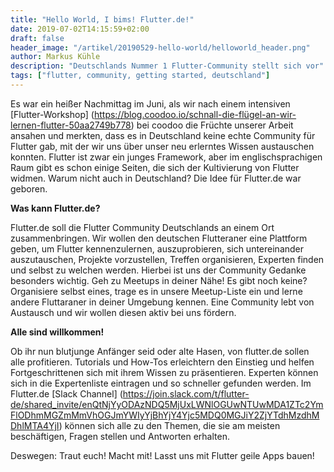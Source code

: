 ```yaml
---
title: "Hello World, I bims! Flutter.de!"
date: 2019-07-02T14:15:59+02:00
draft: false
header_image: "/artikel/20190529-hello-world/helloworld_header.png"
author: Markus Kühle
description: "Deutschlands Nummer 1 Flutter-Community stellt sich vor"
tags: ["flutter, community, getting started, deutschland"]
---
```

 Es war ein heißer Nachmittag im Juni, als wir nach einem intensiven [Flutter-Workshop] (https://blog.coodoo.io/schnall-die-flügel-an-wir-lernen-flutter-50aa2749b778) bei coodoo die Früchte unserer Arbeit ansahen und merkten, dass es in Deutschland 
 keine echte Community für Flutter gab, mit der wir uns über unser neu erlerntes Wissen austauschen konnten. Flutter ist zwar ein junges Framework, aber im englischsprachigen Raum gibt es schon einige Seiten, die sich der Kultivierung von Flutter widmen. Warum nicht auch in Deutschland?
 Die Idee für Flutter.de war geboren. 

 **Was kann Flutter.de?**

Flutter.de soll die Flutter Community Deutschlands an einem Ort zusammenbringen. Wir wollen den deutschen Flutteraner eine Plattform geben, um Flutter kennenzulernen, auszuprobieren, sich untereinander auszutauschen, Projekte vorzustellen, Treffen organisieren, Experten finden und selbst zu welchen werden. 
Hierbei ist uns der Community Gedanke besonders wichtig. Geh zu Meetups in deiner Nähe! Es gibt noch keine? Organisiere selbst eines, trage es in unsere Meetup-Liste ein und lerne andere Fluttaraner in deiner Umgebung kennen. Eine Community lebt von Austausch und wir wollen diesen aktiv bei uns fördern.

**Alle sind willkommen!**

Ob ihr nun blutjunge Anfänger seid oder alte Hasen, von flutter.de sollen alle profitieren. Tutorials und How-Tos erleichtern den Einstieg und helfen Fortgeschrittenen sich mit ihrem Wissen zu präsentieren. Experten können sich in die Expertenliste eintragen und so schneller gefunden werden. Im Flutter.de [Slack Channel] (https://join.slack.com/t/flutter-de/shared_invite/enQtNjYyODAzNDQ5MjUxLWNlOGUwNTUwMDA1ZTc2YmFlODhmMGZmMmVhOGJmYWIyYjBhYjY4Yjc5MDQ0MGJiY2ZjYTdhMzdhMDhlMTA4YjI) können sich alle zu den Themen, die sie am meisten beschäftigen, Fragen stellen und Antworten erhalten.  

Deswegen: Traut euch! Macht mit! Lasst uns mit Flutter geile Apps bauen!